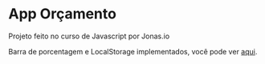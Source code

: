 # App Orçamento

Projeto feito no curso de Javascript por Jonas.io

Barra de porcentagem e LocalStorage implementados, você pode ver [aqui](https://projetobudgety.netlify.com/).
